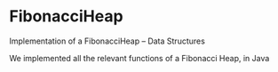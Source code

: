 # FibonacciHeap
Implementation of a FibonacciHeap – Data Structures

We implemented all the relevant functions of a Fibonacci Heap, in Java
